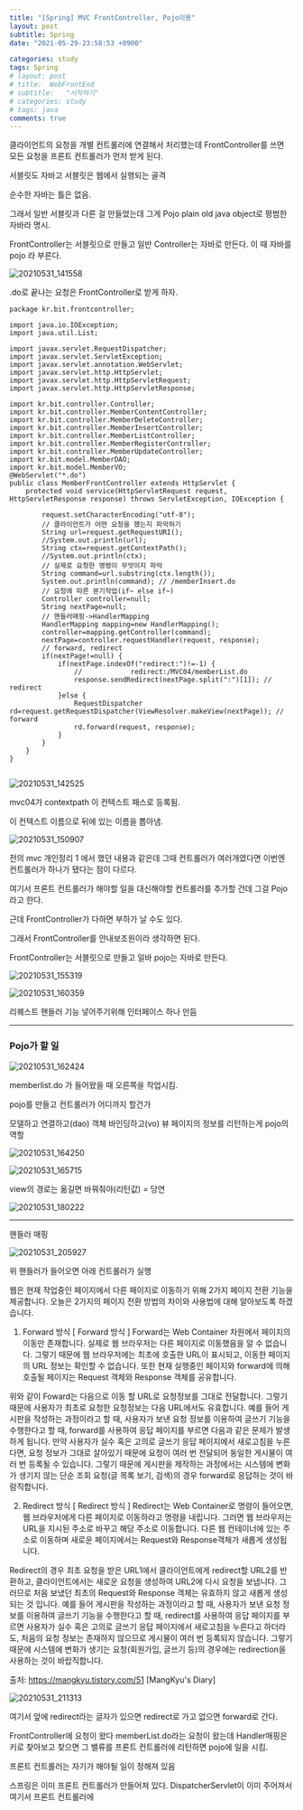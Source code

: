 ```yaml
---
title: "[Spring] MVC FrontController, Pojo이용"
layout: post
subtitle: Spring
date: "2021-05-29-23:58:53 +0900"

categories: study
tags: Spring
# layout: post
# title:  WebFrontEnd
# subtitle:   "시작하기"
# categories: study
# tags: java
comments: true
---
```



클라이언트의 요청을 개별 컨트롤러에 연결해서 처리했는데 FrontController를 쓰면 모든 요청을 프론트 컨트롤러가 먼저 받게 된다.

서블릿도 자바고 서블릿은 웹에서 실행되는 골격

순수한 자바는 틀은 없음.

그래서 일반 서블릿과 다른 걸 만들었는데 그게 Pojo
plain old java object로 평범한 자바라 명시.


FrontController는 서블릿으로 만들고
일반 Controller는 자바로 만든다. 이 때 자바를 pojo 라 부른다.

![20210531_141558](/assets/20210531_141558.png)

.do로 끝나는 요청은 FrontController로 받게 하자.


```
package kr.bit.frontcontroller;

import java.io.IOException;
import java.util.List;

import javax.servlet.RequestDispatcher;
import javax.servlet.ServletException;
import javax.servlet.annotation.WebServlet;
import javax.servlet.http.HttpServlet;
import javax.servlet.http.HttpServletRequest;
import javax.servlet.http.HttpServletResponse;

import kr.bit.controller.Controller;
import kr.bit.controller.MemberContentController;
import kr.bit.controller.MemberDeleteController;
import kr.bit.controller.MemberInsertController;
import kr.bit.controller.MemberListController;
import kr.bit.controller.MemberRegisterController;
import kr.bit.controller.MemberUpdateController;
import kr.bit.model.MemberDAO;
import kr.bit.model.MemberVO;
@WebServlet("*.do")
public class MemberFrontController extends HttpServlet {
	protected void service(HttpServletRequest request, HttpServletResponse response) throws ServletException, IOException {

		request.setCharacterEncoding("utf-8");
		// 클라이언트가 어떤 요청을 했는지 파악하기
		String url=request.getRequestURI();
		//System.out.println(url);		
		String ctx=request.getContextPath();
		//System.out.println(ctx);		
		// 실제로 요청한 명령이 무엇이지 파악
		String command=url.substring(ctx.length());
		System.out.println(command); // /memberInsert.do
		// 요청에 따른 분기작업(if~ else if~)
		Controller controller=null;
		String nextPage=null;
		// 핸들러매핑->HandlerMapping
	    HandlerMapping mapping=new HandlerMapping();
	    controller=mapping.getController(command);
	    nextPage=controller.requestHandler(request, response);
		// forward, redirect
		if(nextPage!=null) {
			if(nextPage.indexOf("redirect:")!=-1) {
				//            redirect:/MVC04/memberList.do
				response.sendRedirect(nextPage.split(":")[1]); // redirect
			}else {
				RequestDispatcher rd=request.getRequestDispatcher(ViewResolver.makeView(nextPage)); // forward
				rd.forward(request, response);
			}
		}		
	}
}


```

![20210531_142525](/assets/20210531_142525.png)

mvc04가 contextpath 이 컨텍스트 패스로 등록됨.

이 컨텍스트 이름으로 뒤에 있는 이름을 뽑아냄.

![20210531_150907](/assets/20210531_150907.png)



전의 mvc 개인정리 1 에서 했던 내용과 같은데 그때 컨트롤러가 여러개였다면 이번엔 컨트롤러가 하나가 됐다는 점이 다르다.

여기서 프론트 컨트롤러가 해야할 일을 대신해야할 컨트롤러를 추가할 건데 그걸 Pojo라고 한다.



근데 FrontController가 다하면 부하가 날 수도 있다.

그래서 FrontController를 안내보조원이라 생각하면 된다.

FrontController는 서블릿으로 만들고 일바 pojo는 자바로 만든다.


![20210531_155319](/assets/20210531_155319.png)

![20210531_160359](/assets/20210531_160359.png)

리퀘스트 핸들러 기능 넣어주기위해 인터페이스 하나 만듬

-----------

### Pojo가 할 일



![20210531_162424](/assets/20210531_162424.png)


memberlist.do 가 들어왔을 때 오른쪽을 작업시킴.

pojo를 만들고 컨트롤러가 어디까지 할건가

모델하고 연결하고(dao) 객체 바인딩하고(vo)
뷰 페이지의 정보를 리턴하는게 pojo의 역할



![20210531_164250](/assets/20210531_164250.png)



![20210531_165715](/assets/20210531_165715.png)

view의 경로는 옮길면 바꿔줘야(리턴값) = 당연



![20210531_180222](/assets/20210531_180222.png)


----

핸들러 매핑

![20210531_205927](/assets/20210531_205927.png)

위 핸들러가 들어오면 아래 컨트롤러가 실행




웹은 현재 작업중인 페이지에서 다른 페이지로 이동하기 위해 2가지 페이지 전환 기능을 제공합니다. 오늘은 2가지의 페이지 전환 방법의 차이와 사용법에 대해 알아보도록 하겠습니다.



1. Forward 방식
[ Forward 방식 ]
Forward는 Web Container 차원에서 페이지의 이동만 존재합니다. 실제로 웹 브라우저는 다른 페이지로 이동했음을 알 수 없습니다. 그렇기 때문에 웹 브라우저에는 최초에 호출한 URL이 표시되고, 이동한 페이지의 URL 정보는 확인할 수 없습니다. 또한 현재 실행중인 페이지와 forward에 의해 호출될 페이지는 Request 객체와 Response 객체를 공유합니다.


위와 같이 Foward는 다음으로 이동 할 URL로 요청정보를 그대로 전달합니다. 그렇기 때문에 사용자가 최초로 요청한 요청정보는 다음 URL에서도 유효합니다. 예를 들어 게시판을 작성하는 과정이라고 할 때, 사용자가 보낸 요청 정보를 이용하여 글쓰기 기능을 수행한다고 할 때, forward를 사용하여 응답 페이지를 부르면 다음과 같은 문제가 발생하게 됩니다. 만약 사용자가 실수 혹은 고의로 글쓰기 응답 페이지에서 새로고침을 누른다면, 요청 정보가 그대로 살아있기 때문에 요청이 여러 번 전달되어 동일한 게시물이 여러 번 등록될 수 있습니다. 그렇기 때문에 게시판을 제작하는 과정에서는 시스템에 변화가 생기지 않는 단순 조회 요청(글 목록 보기, 검색)의 경우 forward로 응답하는 것이 바람직합니다.











2. Redirect 방식
[ Redirect 방식 ]
Redirect는 Web Container로 명령이 들어오면, 웹 브라우저에게 다른 페이지로 이동하라고 명령을 내립니다. 그러면 웹 브라우저는 URL을 지시된 주소로 바꾸고 해당 주소로 이동합니다. 다른 웹 컨테이너에 있는 주소로 이동하며 새로운 페이지에서는 Request와 Response객체가 새롭게 생성됩니다.




Redirect의 경우 최초 요청을 받은 URL1에서 클라이언트에게 redirect할 URL2를 반환하고, 클라이언트에서는 새로운 요청을 생성하여 URL2에 다시 요청을 보냅니다. 그러므로 처음 보냈던 최초의 Request와 Response 객체는 유효하지 않고 새롭게 생성되는 것 입니다. 예를 들어 게시판을 작성하는 과정이라고 할 때, 사용자가 보낸 요청 정보를 이용하여 글쓰기 기능을 수행한다고 할 때, redirect를 사용하여 응답 페이지를 부르면 사용자가 실수 혹은 고의로 글쓰기 응답 페이지에서 새로고침을 누른다고 하더라도, 처음의 요청 정보는 존재하지 않으므로 게시물이 여러 번 등록되지 않습니다. 그렇기 때문에 시스템에 변화가 생기는 요청(회원가입, 글쓰기 등)의 경우에는 redirection을 사용하는 것이 바랍직합니다.





출처: https://mangkyu.tistory.com/51 [MangKyu's Diary]


![20210531_211313](/assets/20210531_211313.png)

여기서 앞에 redirect라는 글자가 있으면 redirect로 가고 없으면 forward로 간다.







FrontController에 요청이 왔다 memberList.do라는 요청이 왔는데 Handler매핑은 키로 찾아보고 찾으면 그 밸류를 프론트 컨트롤러에 리턴하면 pojo에 일을 시킴.


프론트 컨트롤러는 자기가 해야될 일이 정해져 있음

스프링은 이미 프론트 컨트롤러가 만들어져 있다.
DispatcherServlet이 이미 주어져서 여기서 프론트 컨트롤러에
